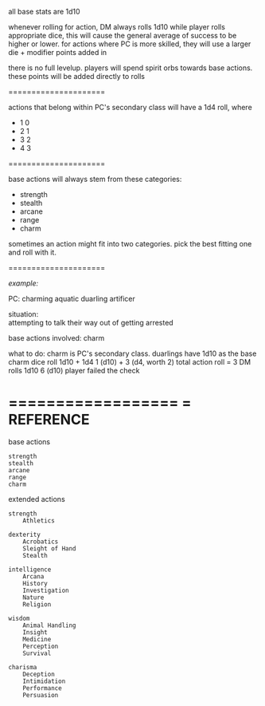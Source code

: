 all base stats are 1d10


whenever rolling for action, DM always rolls 1d10 while player rolls appropriate dice,
this will cause the general average of success to be higher or lower.
for actions where PC is more skilled, they will use a larger die + modifier points added in


there is no full levelup. players will spend spirit orbs towards base actions. 
these points will be added directly to rolls

=====================

actions that belong within PC's secondary class will have a 1d4 roll, where

* 1     0
* 2     1
* 3     2
* 4     3

=====================

base actions will always stem from these categories:

* strength
* stealth
* arcane
* range
* charm

sometimes an action might fit into two categories. 
pick the best fitting one and roll with it.

=====================

_example:_

PC: charming aquatic duarling artificer

situation:  
    attempting to talk their way out of getting arrested

base actions involved:
    charm

what to do: 
    charm is PC's secondary class.
    duarlings have 1d10 as the base charm dice
    roll 1d10 + 1d4
        1 (d10) + 3 (d4, worth 2)
        total action roll = 3
    DM rolls 1d10
        6 (d10)
    player failed the check
    
        
==================
= REFERENCE
==================

base actions

    strength
    stealth
    arcane
    range
    charm

extended actions

    strength
        Athletics
        
    dexterity
        Acrobatics
        Sleight of Hand
        Stealth
        
    intelligence
        Arcana
        History
        Investigation
        Nature
        Religion
        
    wisdom
        Animal Handling
        Insight
        Medicine
        Perception
        Survival
        
    charisma
        Deception
        Intimidation
        Performance
        Persuasion
